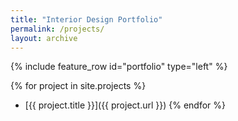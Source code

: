 ```yaml
---
title: "Interior Design Portfolio"
permalink: /projects/
layout: archive
---
```


{% include feature_row id="portfolio" type="left" %}

{% for project in site.projects %}
- [{{ project.title }}]({{ project.url }})
{% endfor %}

